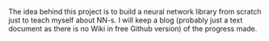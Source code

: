 The idea behind this project is to build a neural network library from scratch just to teach myself about NN-s.
I will keep a blog (probably just a text document as there is no Wiki in free Github version) of the progress made.
